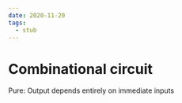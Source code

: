 ```yaml
---
date: 2020-11-20
tags: 
  - stub
---
```


# Combinational circuit

Pure: Output depends entirely on immediate inputs
